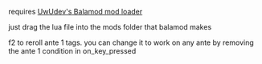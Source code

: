 requires [UwUdev's Balamod mod loader](https://github.com/UwUDev/balamod/tree/master)

just drag the lua file into the mods folder that balamod makes

f2 to reroll ante 1 tags. you can change it to work on any ante by removing the ante 1 condition in on_key_pressed
